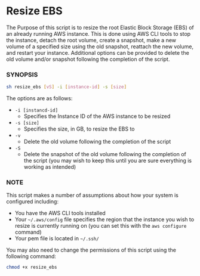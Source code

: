 # Resize EBS

The Purpose of this script is to resize the root Elastic Block Storage (EBS) of an already running AWS instance.  This is done using AWS CLI tools to stop the instance, detach the root volume, create a snapshot, make a new volume of a specified size using the old snapshot, reattach the new volume, and restart your instance.  Additional options can be provided to delete the old volume and/or snapshot following the completion of the script.

### SYNOPSIS
```sh
sh resize_ebs [vS] -i [instance-id] -s [size]   
```

The options are as follows:
* `-i [instancd-id]`
    * Specifies the Instance ID of the AWS instance to be resized
* `-s [size]`
    * Specifies the size, in GB, to resize the EBS to
* `-v`
    * Delete the old volume following the completion of the script
* `-S`
    * Delete the snapshot of the old volume following the completion of the script (you may wish to keep this until you are sure everything is working as intended)

### NOTE
This script makes a number of assumptions about how your system is configured including:
* You have the AWS CLI tools installed
* Your `~/.aws/config` file specifies the region that the instance you wish to resize is currently running on (you can set this with the `aws configure` command)
* Your pem file is located in `~/.ssh/`

You may also need to change the permissions of this script using the following command:
```sh
chmod +x resize_ebs
```
